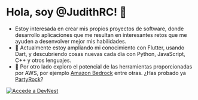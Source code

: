 # Hola, soy @JudithRC! 👋
- Estoy interesada en crear mis propios proyectos de software, donde desarrollo aplicaciones que me resultan en interesantes retos que me ayuden a desenvolver mejor mis habilidades. 
- 🌱 Actualmente estoy ampliando mi conocimiento con Flutter, usando Dart, y descubriendo cosas nuevas cada día con Python, JavaScript, C++ y otros lenguajes.
- 🤖 Por otro lado exploro el potencial de las herramientas proporcionadas por AWS, por ejemplo [Amazon Bedrock](https://aws.amazon.com/es/bedrock/) entre otras. ¿Has probado ya [PartyRock](https://partyrock.aws)?

[![Accede a DevNest](https://img.shields.io/badge/Visita%20mi%20web%20DevNest-00bfff?style=for-the-badge&logo=githubpages&logoColor=white)](https://judithrc.github.io/DevNet/)

<!---
JudithRC/JudithRC is a ✨ special ✨ repository because its `README.md` (this file) appears on your GitHub profile.
You can click the Preview link to take a look at your changes.

- 💞️ I’m looking to collaborate on ...
- 📫 How to reach me ...
- 😄 Pronouns: ...
- ⚡ Fun fact: ...

--->
